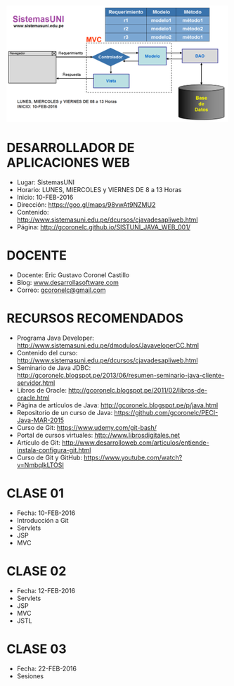 ![Java Web Services](https://raw.githubusercontent.com/gcoronelc/SISTUNI_JAVA_WEB_001/master/JavaWeb.png)

# DESARROLLADOR DE APLICACIONES WEB

- Lugar: SistemasUNI
- Horario: LUNES, MIERCOLES y VIERNES DE 8 a 13 Horas
- Inicio: 10-FEB-2016
- Dirección: https://goo.gl/maps/98vwAt9NZMU2
- Contenido: http://www.sistemasuni.edu.pe/dcursos/cjavadesapliweb.html
- Página: http://gcoronelc.github.io/SISTUNI_JAVA_WEB_001/

# DOCENTE

- Docente: Eric Gustavo Coronel Castillo
- Blog: www.desarrollasoftware.com
- Correo: gcoronelc@gmail.com

# RECURSOS RECOMENDADOS

- Programa Java Developer: http://www.sistemasuni.edu.pe/dmodulos/JavaveloperCC.html
- Contenido del curso: http://www.sistemasuni.edu.pe/dcursos/cjavadesapliweb.html
- Seminario de Java JDBC: http://gcoronelc.blogspot.pe/2013/06/resumen-seminario-java-cliente-servidor.html
- Libros de Oracle: http://gcoronelc.blogspot.pe/2011/02/libros-de-oracle.html
- Página de artículos de Java: http://gcoronelc.blogspot.pe/p/java.html
- Repositorio de un curso de Java: https://github.com/gcoronelc/PECI-Java-MAR-2015
- Curso de Git: https://www.udemy.com/git-bash/
- Portal de cursos virtuales: http://www.librosdigitales.net
- Artículo de Git: http://www.desarrolloweb.com/articulos/entiende-instala-configura-git.html
- Curso de Git y GitHub: https://www.youtube.com/watch?v=NmbqlkLTOSI

# CLASE 01

- Fecha: 10-FEB-2016
- Introducción a Git
- Servlets
- JSP
- MVC

# CLASE 02

- Fecha: 12-FEB-2016
- Servlets
- JSP
- MVC
- JSTL

# CLASE 03

- Fecha: 22-FEB-2016
- Sesiones

